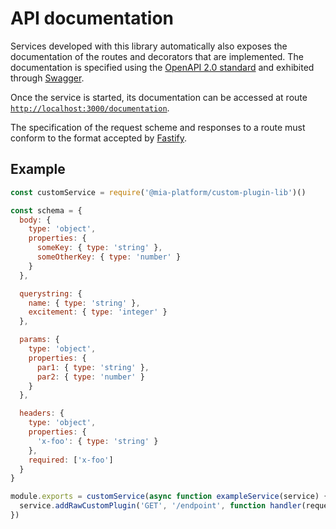 # API documentation

Services developed with this library automatically also exposes the documentation of the routes and decorators that
are implemented. The documentation is specified using the [OpenAPI 2.0 standard](https://swagger.io/specification/v2/)
and exhibited through [Swagger](https://swagger.io).

Once the service is started, its documentation can be accessed at
route [`http://localhost:3000/documentation`](http://localhost:3000/documentation).  

The specification of the request scheme
and responses to a route must conform to the format accepted by
[Fastify](https://www.fastify.io/docs/latest/Validation-and-Serialization).

## Example

```js
const customService = require('@mia-platform/custom-plugin-lib')()

const schema = {
  body: {
    type: 'object',
    properties: {
      someKey: { type: 'string' },
      someOtherKey: { type: 'number' }
    }
  },

  querystring: {
    name: { type: 'string' },
    excitement: { type: 'integer' }
  },

  params: {
    type: 'object',
    properties: {
      par1: { type: 'string' },
      par2: { type: 'number' }
    }
  },

  headers: {
    type: 'object',
    properties: {
      'x-foo': { type: 'string' }
    },
    required: ['x-foo']
  }
}

module.exports = customService(async function exampleService(service) {
  service.addRawCustomPlugin('GET', '/endpoint', function handler(request,reply) { ... }, schema)
})
```
